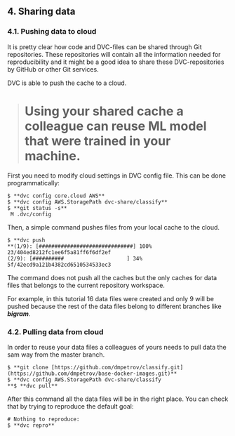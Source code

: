 ## 4. Sharing data

### 4.1. Pushing data to cloud

It is pretty clear how code and DVC-files can be shared through Git repositories. These repositories will contain all the information needed for reproducibility and it might be a good idea to share these DVC-repositories by GitHub or other Git services.

DVC is able to push the cache to a cloud.
> # Using your shared cache a colleague can reuse ML model that were trained in your machine.

First you need to modify cloud settings in DVC config file. This can be done programmatically:

    $ **dvc config core.cloud AWS**
    $ **dvc config AWS.StoragePath dvc-share/classify**
    $ **git status -s**
     M .dvc/config

Then, a simple command pushes files from your local cache to the cloud.

    $ **dvc push
    **(1/9): [##############################] 100% 23/404ed8212fc1ee6f5a81ff6f6df2ef
    (2/9): [##########                    ] 34% 5f/42ecd9a121b4382cd6510534533ec3

The command does not push all the caches but the only caches for data files that belongs to the current repository workspace.

For example, in this tutorial 16 data files were created and only 9 will be pushed because the rest of the data files belong to different branches like ***bigram***.

### 4.2. Pulling data from cloud

In order to reuse your data files a colleagues of yours needs to pull data the sam way from the master branch.

    $ **git clone [https://github.com/dmpetrov/classify.git](https://github.com/dmpetrov/base-docker-images.git)**
    $ **dvc config AWS.StoragePath dvc-share/classify
    **$ **dvc pull**

After this command all the data files will be in the right place. You can check that by trying to reproduce the default goal:

    # Nothing to reproduce:
    $ **dvc repro**
